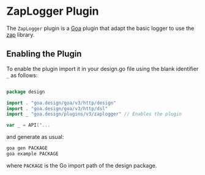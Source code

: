 # ZapLogger Plugin

The `ZapLogger` plugin is a [Goa](https://github.com/goadesign/goa/tree/v3) plugin
that adapt the basic logger to use the [zap](https://github.com/uber-go/zap) library.

## Enabling the Plugin

To enable the plugin import it in your design.go file using the blank identifier `_` as follows:

```go

package design

import . "goa.design/goa/v3/http/design"
import . "goa.design/goa/v3/http/dsl"
import _ "goa.design/plugins/v3/zaplogger" // Enables the plugin

var _ = API("...

```

and generate as usual:

```bash
goa gen PACKAGE
goa example PACKAGE
```

where `PACKAGE` is the Go import path of the design package.
